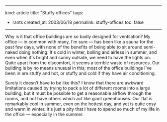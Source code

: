 -----
kind: article
title: "Stuffy offices"
tags:
- rants
created_at: 2003/06/18
permalink: stuffy-offices
toc: false
-----

<p>Why is it that office buildings are so badly designed for ventilation? My office &mdash; in common with many, I'm sure &mdash; has been like a sauna for the past few days, with none of the benefits of being able to sit around semi-naked doing nothing. It's cold in winter, boiling and airless in summer, and even when it's bright and sunny outside, we need to have the lights on. Quite apart from the discomfort, it seems a terrible waste of resources. Our building is by no means unusual in this; most of the office buildings I've been in are stuffy and hot, or stuffy and cold if they have air conditioning.</p>

<p>Surely it doesn't have to be like this? I know that there are awkward limitations caused by trying to pack a lot of different rooms into a large building, but it must be possible to get a reasonable airflow through the rooms, and not have others which act like giant greenhouses. Our flat is remarkably cool in summer, even on the hottest day, and yet is quite cosy and warm in winter. It's just a pity that I have to spend so much of my life in the office &mdash; especially in the summer.</p>


